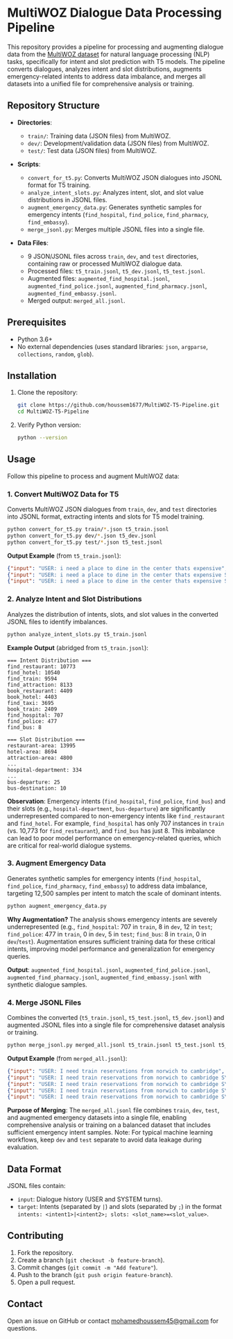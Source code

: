 # MultiWOZ Dialogue Data Processing Pipeline

This repository provides a pipeline for processing and augmenting dialogue data from the [MultiWOZ dataset](https://github.com/budzianowski/multiwoz) for natural language processing (NLP) tasks, specifically for intent and slot prediction with T5 models. The pipeline converts dialogues, analyzes intent and slot distributions, augments emergency-related intents to address data imbalance, and merges all datasets into a unified file for comprehensive analysis or training.

## Repository Structure

- **Directories**:
  - `train/`: Training data (JSON files) from MultiWOZ.
  - `dev/`: Development/validation data (JSON files) from MultiWOZ.
  - `test/`: Test data (JSON files) from MultiWOZ.

- **Scripts**:
  - `convert_for_t5.py`: Converts MultiWOZ JSON dialogues into JSONL format for T5 training.
  - `analyze_intent_slots.py`: Analyzes intent, slot, and slot value distributions in JSONL files.
  - `augment_emergency_data.py`: Generates synthetic samples for emergency intents (`find_hospital`, `find_police`, `find_pharmacy`, `find_embassy`).
  - `merge_jsonl.py`: Merges multiple JSONL files into a single file.

- **Data Files**:
  - 9 JSON/JSONL files across `train`, `dev`, and `test` directories, containing raw or processed MultiWOZ dialogue data.
  - Processed files: `t5_train.jsonl`, `t5_dev.jsonl`, `t5_test.jsonl`.
  - Augmented files: `augmented_find_hospital.jsonl`, `augmented_find_police.jsonl`, `augmented_find_pharmacy.jsonl`, `augmented_find_embassy.jsonl`.
  - Merged output: `merged_all.jsonl`.

## Prerequisites

- Python 3.6+
- No external dependencies (uses standard libraries: `json`, `argparse`, `collections`, `random`, `glob`).

## Installation

1. Clone the repository:
   ```bash
   git clone https://github.com/houssem1677/MultiWOZ-T5-Pipeline.git
   cd MultiWOZ-T5-Pipeline
   ```

2. Verify Python version:
   ```bash
   python --version
   ```

## Usage

Follow this pipeline to process and augment MultiWOZ data:

### 1. Convert MultiWOZ Data for T5
Converts MultiWOZ JSON dialogues from `train`, `dev`, and `test` directories into JSONL format, extracting intents and slots for T5 model training.

```bash
python convert_for_t5.py train/*.json t5_train.jsonl
python convert_for_t5.py dev/*.json t5_dev.jsonl
python convert_for_t5.py test/*.json t5_test.jsonl
```

**Output Example** (from `t5_train.jsonl`):
```json
{"input": "USER: i need a place to dine in the center thats expensive", "target": "intents: find_restaurant|find_hotel; slots: restaurant-area=centre; restaurant-pricerange=expensive"}
{"input": "USER: i need a place to dine in the center thats expensive SYSTEM: I have several options for you; do you prefer African, Asian, or British food? USER: Any sort of food would be fine, as long as it is a bit expensive. Could I get the phone number for your recommendation?", "target": "intents: find_restaurant|find_hotel; slots: restaurant-area=centre; restaurant-pricerange=expensive"}
{"input": "USER: i need a place to dine in the center thats expensive SYSTEM: I have several options for you; do you prefer African, Asian, or British food? USER: Any sort of food would be fine, as long as it is a bit expensive. Could I get the phone number for your recommendation? SYSTEM: There is an Afrian place named Bedouin in the centre. How does that sound? USER: Sounds good, could I get that phone number? Also, could you recommend an expensive hotel?", "target": "intents: find_restaurant|find_hotel; slots: restaurant-area=centre; restaurant-name=bedouin; restaurant-pricerange=expensive; hotel-pricerange=expensive; hotel-type=hotel"}
```

### 2. Analyze Intent and Slot Distributions
Analyzes the distribution of intents, slots, and slot values in the converted JSONL files to identify imbalances.

```bash
python analyze_intent_slots.py t5_train.jsonl
```

**Example Output** (abridged from `t5_train.jsonl`):
```
=== Intent Distribution ===
find_restaurant: 10773
find_hotel: 10540
find_train: 9594
find_attraction: 8133
book_restaurant: 4409
book_hotel: 4403
find_taxi: 3695
book_train: 2409
find_hospital: 707
find_police: 477
find_bus: 8

=== Slot Distribution ===
restaurant-area: 13995
hotel-area: 8694
attraction-area: 4800
...
hospital-department: 334
...
bus-departure: 25
bus-destination: 10
```

**Observation**: Emergency intents (`find_hospital`, `find_police`, `find_bus`) and their slots (e.g., `hospital-department`, `bus-departure`) are significantly underrepresented compared to non-emergency intents like `find_restaurant` and `find_hotel`. For example, `find_hospital` has only 707 instances in `train` (vs. 10,773 for `find_restaurant`), and `find_bus` has just 8. This imbalance can lead to poor model performance on emergency-related queries, which are critical for real-world dialogue systems.

### 3. Augment Emergency Data
Generates synthetic samples for emergency intents (`find_hospital`, `find_police`, `find_pharmacy`, `find_embassy`) to address data imbalance, targeting 12,500 samples per intent to match the scale of dominant intents.

```bash
python augment_emergency_data.py
```

**Why Augmentation?** The analysis shows emergency intents are severely underrepresented (e.g., `find_hospital`: 707 in `train`, 8 in `dev`, 12 in `test`; `find_police`: 477 in `train`, 0 in `dev`, 5 in `test`; `find_bus`: 8 in `train`, 0 in `dev`/`test`). Augmentation ensures sufficient training data for these critical intents, improving model performance and generalization for emergency queries.

**Output**: `augmented_find_hospital.jsonl`, `augmented_find_police.jsonl`, `augmented_find_pharmacy.jsonl`, `augmented_find_embassy.jsonl` with synthetic dialogue samples.

### 4. Merge JSONL Files
Combines the converted (`t5_train.jsonl`, `t5_test.jsonl`, `t5_dev.jsonl`) and augmented JSONL files into a single file for comprehensive dataset analysis or training.

```bash
python merge_jsonl.py merged_all.jsonl t5_train.jsonl t5_test.jsonl t5_dev.jsonl augmented_find_hospital.jsonl augmented_find_police.jsonl augmented_find_pharmacy.jsonl augmented_find_embassy.jsonl
```

**Output Example** (from `merged_all.jsonl`):
```json
{"input": "USER: I need train reservations from norwich to cambridge", "target": "intents: find_train; slots: train-departure=norwich; train-destination=cambridge"}
{"input": "USER: I need train reservations from norwich to cambridge SYSTEM: I have 133 trains matching your request. Is there a specific day and time you would like to travel? USER: I'd like to leave on Monday and arrive by 18:00.", "target": "intents: find_train; slots: train-arriveby=18:00; train-day=monday; train-departure=norwich; train-destination=cambridge"}
{"input": "USER: I need train reservations from norwich to cambridge SYSTEM: I have 133 trains matching your request. Is there a specific day and time you would like to travel? USER: I'd like to leave on Monday and arrive by 18:00. SYSTEM: There are 12 trains for the day and time you request. Would you like to book it now? USER: Before booking, I would also like to know the travel time, price, and departure time please.", "target": "intents: find_train; slots: train-arriveby=18:00; train-day=monday; train-departure=norwich; train-destination=cambridge"}
{"input": "USER: I need train reservations from norwich to cambridge SYSTEM: I have 133 trains matching your request. Is there a specific day and time you would like to travel? USER: I'd like to leave on Monday and arrive by 18:00. SYSTEM: There are 12 trains for the day and time you request. Would you like to book it now? USER: Before booking, I would also like to know the travel time, price, and departure time please. SYSTEM: There are 12 trains meeting your needs with the first leaving at 05:16 and the last one leaving at 16:16. Do you want to book one of these? USER: No hold off on booking for now. Can you help me find an attraction called cineworld cinema?", "target": "intents: find_attraction; slots: attraction-name=cineworld cinema; train-arriveby=18:00; train-day=monday; train-departure=norwich; train-destination=cambridge"}
{"input": "USER: I need train reservations from norwich to cambridge SYSTEM: I have 133 trains matching your request. Is there a specific day and time you would like to travel? USER: I'd like to leave on Monday and arrive by 18:00. SYSTEM: There are 12 trains for the day and time you request. Would you like to book it now? USER: Before booking, I would also like to know the travel time, price, and departure time please. SYSTEM: There are 12 trains meeting your needs with the first leaving at 05:16 and the last one leaving at 16:16. Do you want to book one of these? USER: No hold off on booking for now. Can you help me find an attraction called cineworld cinema? SYSTEM: Yes it is a cinema located in the south part of town what information would you like on it? USER: Yes, that was all I needed. Thank you very much!", "target": "intents: NONE; slots: attraction-name=cineworld cinema; train-arriveby=18:00; train-day=monday; train-departure=norwich; train-destination=cambridge"}
```

**Purpose of Merging**: The `merged_all.jsonl` file combines `train`, `dev`, `test`, and augmented emergency datasets into a single file, enabling comprehensive analysis or training on a balanced dataset that includes sufficient emergency intent samples. Note: For typical machine learning workflows, keep `dev` and `test` separate to avoid data leakage during evaluation.

## Data Format

JSONL files contain:
- `input`: Dialogue history (USER and SYSTEM turns).
- `target`: Intents (separated by `|`) and slots (separated by `;`) in the format `intents: <intent1>|<intent2>; slots: <slot_name>=<slot_value>`.

## Contributing

1. Fork the repository.
2. Create a branch (`git checkout -b feature-branch`).
3. Commit changes (`git commit -m "Add feature"`).
4. Push to the branch (`git push origin feature-branch`).
5. Open a pull request.



## Contact

Open an issue on GitHub or contact [mohamedhoussem45@gmail.com](mohamedhoussem45@gmail.com) for questions.